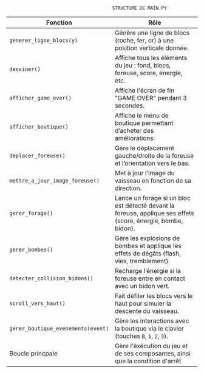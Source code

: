 
                                           STRUCTURE DE MAIN.PY



| Fonction                           | Rôle                                                                                                          |
| ---------------------------------- | ------------------------------------------------------------------------------------------------------------- |
| `generer_ligne_blocs(y)`           | Génère une ligne de blocs (roche, fer, or) à une position verticale donnée.                                   |
| `dessiner()`                       | Affiche tous les éléments du jeu : fond, blocs, foreuse, score, énergie, etc.                                 |
| `afficher_game_over()`             | Affiche l'écran de fin "GAME OVER" pendant 3 secondes.                                                        |
| `afficher_boutique()`              | Affiche le menu de boutique permettant d’acheter des améliorations.                                           |
| `deplacer_foreuse()`               | Gère le déplacement gauche/droite de la foreuse et l’orientation vers le bas.                                 |
| `mettre_a_jour_image_foreuse()`    | Met à jour l’image du vaisseau en fonction de sa direction.                                                   |
| `gerer_forage()`                   | Lance un forage si un bloc est détecté devant la foreuse, applique ses effets (score, énergie, bombe, bidon). |
| `gerer_bombes()`                   | Gère les explosions de bombes et applique les effets de dégâts (flash, vies, tremblement).                    |
| `detecter_collision_bidons()`      | Recharge l’énergie si la foreuse entre en contact avec un bidon vert.                                         |
| `scroll_vers_haut()`               | Fait défiler les blocs vers le haut pour simuler la descente du vaisseau.                                     |
| `gerer_boutique_evenements(event)` | Gère les interactions avec la boutique via le clavier (touches `B`, `1`, `2`, `3`).                           |
|Boucle princpale                    | Gère l'éxécution du jeu et de ses composantes, ainsi que la condition d'arrêt                                 
